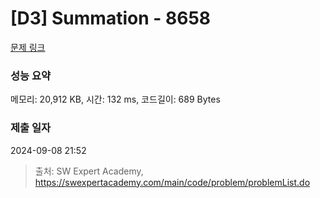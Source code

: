 # [D3] Summation - 8658 

[문제 링크](https://swexpertacademy.com/main/code/problem/problemDetail.do?contestProbId=AW1lwyh6WPwDFARC) 

### 성능 요약

메모리: 20,912 KB, 시간: 132 ms, 코드길이: 689 Bytes

### 제출 일자

2024-09-08 21:52



> 출처: SW Expert Academy, https://swexpertacademy.com/main/code/problem/problemList.do